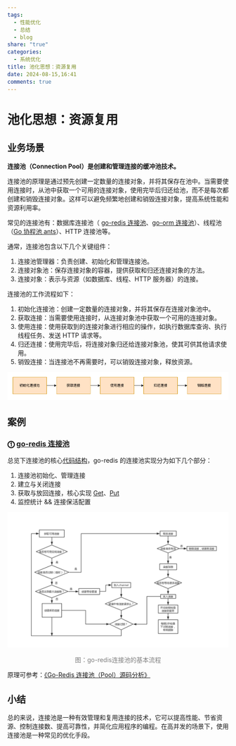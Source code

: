 ```yaml
---
tags:
  - 性能优化
  - 总结
  - blog
share: "true"
categories:
  - 系统优化
title: 池化思想：资源复用
date: 2024-08-15,16:41
comments: true
---
```


# 池化思想：资源复用

## 业务场景

**连接池（Connection Pool）是创建和管理连接的缓冲池技术。**

连接池的原理是通过预先创建一定数量的连接对象，并将其保存在池中。当需要使用连接时，从池中获取一个可用的连接对象，使用完毕后归还给池，而不是每次都创建和销毁连接对象。这样可以避免频繁地创建和销毁连接对象，提高系统性能和资源利用率。

常见的连接池有：数据库连接池（ [go-redis 连接池](https://github.com/go-redis/redis/tree/master/internal/pool)、[go-orm 连接池](https://github.com/go-xorm/manual-zh-CN/blob/master/chapter-01/1.engine.md)）、线程池（[Go 协程池 ants](https://github.com/panjf2000/ants)）、HTTP 连接池等。

通常，连接池包含以下几个关键组件：

1. 连接池管理器：负责创建、初始化和管理连接池。
2. 连接对象池：保存连接对象的容器，提供获取和归还连接对象的方法。
3. 连接对象：表示与资源（如数据库、线程、HTTP 服务器）的连接。

连接池的工作流程如下：

1. 初始化连接池：创建一定数量的连接对象，并将其保存在连接对象池中。
2. 获取连接：当需要使用连接时，从连接对象池中获取一个可用的连接对象。
3. 使用连接：使用获取到的连接对象进行相应的操作，如执行数据库查询、执行线程任务、发送 HTTP 请求等。
4. 归还连接：使用完毕后，将连接对象归还给连接对象池，使其可供其他请求使用。
5. 销毁连接：当连接池不再需要时，可以销毁连接对象，释放资源。

![](assets/images/Pasted%20image%2020240314102315.png)

## 案例

### **⓵ [go-redis 连接池](https://github.com/go-redis/redis/tree/master/internal/pool)**

总览下连接池的核心[代码结构](https://github.com/go-redis/redis/blob/master/internal/pool/pool.go)，go-redis 的连接池实现分为如下几个部分：

1. 连接池初始化、管理连接
2. 建立与关闭连接
3. 获取与放回连接，核心实现 [Get](https://github.com/go-redis/redis/blob/master/internal/pool/pool.go#L259)、[Put](https://github.com/go-redis/redis/blob/master/internal/pool/pool.go#L366)
4. 监控统计 && 连接保活配置

![](assets/images/e1be7be262cc3ec77245b3d424f60f79_MD5.png)

<center><font color="#7f7f7f">图：go-redis连接池的基本流程</font></center>

原理可参考：[《Go-Redis 连接池（Pool）源码分析》](https://pandaychen.github.io/2020/02/22/A-REDIS-POOL-ANALYSIS/)

## 小结

总的来说，连接池是一种有效管理和复用连接的技术，它可以提高性能、节省资源、控制连接数、提高可靠性，并简化应用程序的编程。在高并发的场景下，使用连接池是一种常见的优化手段。
